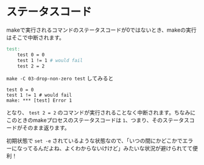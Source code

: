 # ステータスコード

makeで実行されるコマンドのステータスコードが0ではないとき、makeの実行はそこで中断されます。

```Makefile
test:
	test 0 = 0
	test 1 != 1 # would fail
	test 2 = 2
```

`make -C 03-drop-non-zero test` してみると

```
test 0 = 0
test 1 != 1 # would fail
make: *** [test] Error 1
```

となり、 `test 2 = 2` のコマンドが実行されることなく中断されます。ちなみにこのときのmakeプロセスのステータスコードは `1`、つまり、そのステータスコードがそのまま返ります。

初期状態で `set -e` されているような状態なので、「いつの間にかどこかでエラーになってるんだよね、よくわからないけけど」みたいな状況が避けられてて便利！
